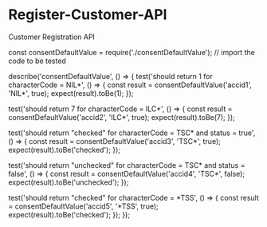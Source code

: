 # Register-Customer-API
Customer Registration API

const consentDefaultValue = require('./consentDefaultValue'); // import the code to be tested

describe('consentDefaultValue', () => {
  test('should return 1 for characterCode = NIL*', () => {
    const result = consentDefaultValue('accid1', 'NIL*', true);
    expect(result).toBe(1);
  });

  test('should return 7 for characterCode = ILC*', () => {
    const result = consentDefaultValue('accid2', 'ILC*', true);
    expect(result).toBe(7);
  });

  test('should return "checked" for characterCode = TSC* and status = true', () => {
    const result = consentDefaultValue('accid3', 'TSC*', true);
    expect(result).toBe('checked');
  });

  test('should return "unchecked" for characterCode = TSC* and status = false', () => {
    const result = consentDefaultValue('accid4', 'TSC*', false);
    expect(result).toBe('unchecked');
  });

  test('should return "checked" for characterCode = *TSS', () => {
    const result = consentDefaultValue('accid5', '*TSS', true);
    expect(result).toBe('checked');
  });
});
